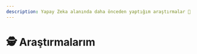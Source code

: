 ```yaml
---
description: Yapay Zeka alanında daha önceden yaptığım araştırmalar 🧾
---
```


# 🕵️‍ Araştırmalarım
